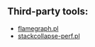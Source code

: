 ## Third-party tools:

* [flamegraph.pl](https://raw.githubusercontent.com/brendangregg/FlameGraph/daa09f850c40b7d8569a7e82dd0855bce6171620/flamegraph.pl)
* [stackcollapse-perf.pl](https://raw.githubusercontent.com/brendangregg/FlameGraph/15c0c5719fe4d14190c96d155cfe4ad5dd883b98/stackcollapse-perf.pl)